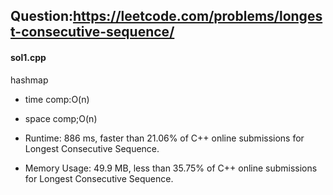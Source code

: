 ## Question:https://leetcode.com/problems/longest-consecutive-sequence/

#### sol1.cpp
hashmap

* time comp:O(n)
* space comp;O(n)

* Runtime: 886 ms, faster than 21.06% of C++ online submissions for Longest Consecutive Sequence.
* Memory Usage: 49.9 MB, less than 35.75% of C++ online submissions for Longest Consecutive Sequence.
